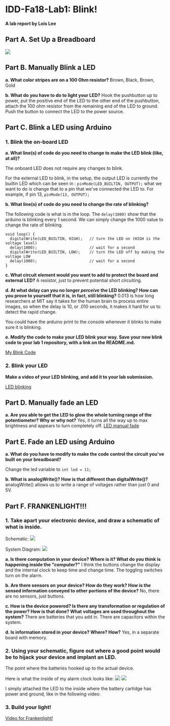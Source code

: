 # IDD-Fa18-Lab1: Blink!

**A lab report by Lois Lee**

## Part A. Set Up a Breadboard
![](1.png)


## Part B. Manually Blink a LED

**a. What color stripes are on a 100 Ohm resistor?**
Brown, Black, Brown, Gold
 
**b. What do you have to do to light your LED?**
Hook the pushbutton up to power, put the positive end of the LED to the other end of the pushbutton, attach the 100 ohm resistor from the remaining end of the LED to ground. Push the button to connect the LED to the power source.


## Part C. Blink a LED using Arduino

### 1. Blink the on-board LED

**a. What line(s) of code do you need to change to make the LED blink (like, at all)?**

The onboard LED does not require any changes to blink.

For the external LED to blink, in the setup, the output LED is currently the builtin LED which can be seen in : `pinMode(LED_BUILTIN, OUTPUT);` what we want to do is change that to a pin that we've connected the LED to. For example, if pin 13, `pinMode(13, OUTPUT);`

**b. What line(s) of code do you need to change the rate of blinking?**

The following code is what is in the loop. The `delay(1000)` show that the arduino is blinking every 1 second. We can simply change the 1000 value to change the rate of blinking. 
```
void loop() {
  digitalWrite(LED_BUILTIN, HIGH);   // turn the LED on (HIGH is the voltage level)
  delay(1000);                       // wait for a second
  digitalWrite(LED_BUILTIN, LOW);    // turn the LED off by making the voltage LOW
  delay(1000);                       // wait for a second
}
```

**c. What circuit element would you want to add to protect the board and external LED?**
A resistor, just to prevent potential short circuiting.
 
**d. At what delay can you no longer *perceive* the LED blinking? How can you prove to yourself that it is, in fact, still blinking?**
0.013 is how long researchers at MIT say it takes for the human brain to process entire images, so when the delay is 10, or .010 seconds, it makes it hard for us to detect the rapid change.

You could have the arduino print to the console whenever it blinks to make sure it is blinking.



**e. Modify the code to make your LED blink your way. Save your new blink code to your lab 1 repository, with a link on the README.md.**

[My Blink Code](https://github.com/lois-lee/IDD-Fa18-Lab1/blob/master/MyBlink.ino)


### 2. Blink your LED

**Make a video of your LED blinking, and add it to your lab submission.**

[LED blinking](https://drive.google.com/file/d/1nXiCv9YYWKr9BmmJ-nfA2-L4aBHzRMnS/view?usp=sharing)


## Part D. Manually fade an LED

**a. Are you able to get the LED to glow the whole turning range of the potentiometer? Why or why not?**
Yes, it turns all the way up to max brightness and appears to turn completely off.
[LED manual fade](https://drive.google.com/file/d/12xLlLHafHWOsWVopC1y5T6NMDKHF5ro0/view?usp=sharing)


## Part E. Fade an LED using Arduino

**a. What do you have to modify to make the code control the circuit you've built on your breadboard?**

Change the led variable to `int led = 11;` 

**b. What is analogWrite()? How is that different than digitalWrite()?**
analogWrite() allows us to write a range of voltages rather than just 0 and 5V.


## Part F. FRANKENLIGHT!!!

### 1. Take apart your electronic device, and draw a schematic of what is inside. 

Schematic:
![](5.png)

System Diagram:
![](6.png)

**a. Is there computation in your device? Where is it? What do you think is happening inside the "computer?"**
I think the buttons change the display and the internal clock to keep time and change time. The toggling switches turn on the alarm.

**b. Are there sensors on your device? How do they work? How is the sensed information conveyed to other portions of the device?**
No, there are no sensors, just buttons.

**c. How is the device powered? Is there any transformation or regulation of the power? How is that done? What voltages are used throughout the system?**
There are batteries that you add in. There are capacitors within the system.

**d. Is information stored in your device? Where? How?**
Yes, in a separate board with memory.

### 2. Using your schematic, figure out where a good point would be to hijack your device and implant an LED.
The point where the batteries hooked up to the actual device.

Here is what the inside of my alarm clock looks like:
![](3.png)
![](4.png)

I simply attached the LED to the inside where the battery cartidge has power and ground, like in the following video:

### 3. Build your light!



[Video for Frankenlight!](https://drive.google.com/file/d/1Yx2mS5HPDpjrjWzozuDM8Im8mDvhUE36/view?usp=sharing)



